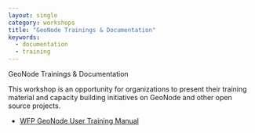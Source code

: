 ```yaml
---
layout: single
category: workshops
title: "GeoNode Trainings & Documentation"
keywords:
  - documentation
  - training
---
```


GeoNode Trainings & Documentation

This workshop is an opportunity for organizations to present their training material and capacity building initiatives on GeoNode and other open source projects.

- [WFP GeoNode User Training Manual](http://geonode.wfp.org/trainings/4/)
